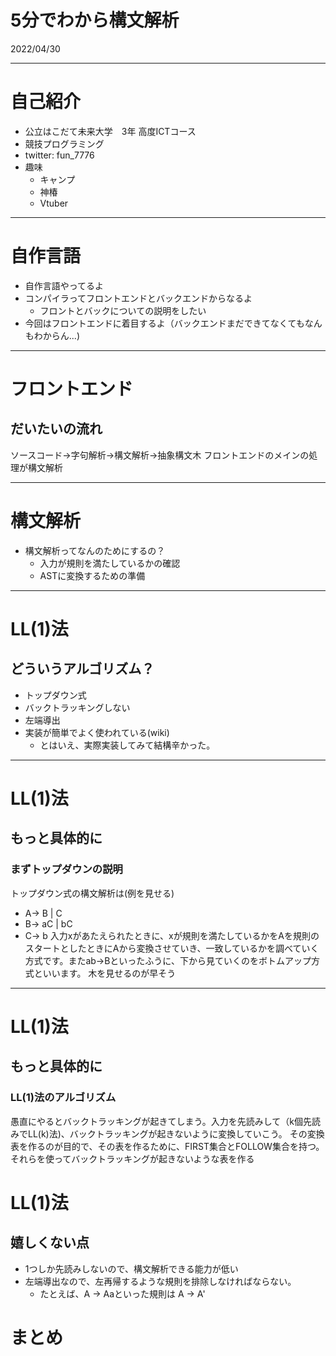 # 5分でわから構文解析
2022/04/30

---

# 自己紹介
- 公立はこだて未来大学　3年 高度ICTコース
- 競技プログラミング
- twitter: fun_7776
- 趣味
  - キャンプ
  - 神椿
  - Vtuber

---

# 自作言語
- 自作言語やってるよ
- コンパイラってフロントエンドとバックエンドからなるよ
  - フロントとバックについての説明をしたい
- 今回はフロントエンドに着目するよ（バックエンドまだできてなくてもなんもわからん...)

---

# フロントエンド
## だいたいの流れ
ソースコード->字句解析->構文解析->抽象構文木
フロントエンドのメインの処理が構文解析

---

# 構文解析
- 構文解析ってなんのためにするの？
  - 入力が規則を満たしているかの確認
  - ASTに変換するための準備

--- 

# LL(1)法
## どういうアルゴリズム？
- トップダウン式
- バックトラッキングしない
- 左端導出
- 実装が簡単でよく使われている(wiki)
  - とはいえ、実際実装してみて結構辛かった。

---

# LL(1)法
## もっと具体的に
### まずトップダウンの説明
トップダウン式の構文解析は(例を見せる)
- A-> B | C
- B-> aC | bC
- C-> b
入力xがあたえられたときに、xが規則を満たしているかをAを規則のスタートとしたときにAから変換させていき、一致しているかを調べていく方式です。またab->Bといったふうに、下から見ていくのをボトムアップ方式といいます。
木を見せるのが早そう

---

# LL(1)法
## もっと具体的に
### LL(1)法のアルゴリズム
愚直にやるとバックトラッキングが起きてしまう。入力を先読みして（k個先読みでLL(k)法)、バックトラッキングが起きないように変換していこう。
その変換表を作るのが目的で、その表を作るために、FIRST集合とFOLLOW集合を持つ。それらを使ってバックトラッキングが起きないような表を作る

# LL(1)法
## 嬉しくない点
- 1つしか先読みしないので、構文解析できる能力が低い
- 左端導出なので、左再帰するような規則を排除しなければならない。
  - たとえば、A -> Aaといった規則は A -> A'

# まとめ
